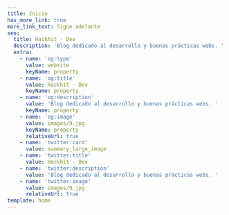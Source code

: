 ```yaml
---
title: Inicio
has_more_link: true
more_link_text: Sigue adelante
seo:
  title: Hackhit - Dev
  description: 'Blog dedicado al desarrollo y buenas prácticas webs. '
  extra:
    - name: 'og:type'
      value: website
      keyName: property
    - name: 'og:title'
      value: Hackhit - Dev
      keyName: property
    - name: 'og:description'
      value: 'Blog dedicado al desarrollo y buenas prácticas webs. '
      keyName: property
    - name: 'og:image'
      value: images/9.jpg
      keyName: property
      relativeUrl: true
    - name: 'twitter:card'
      value: summary_large_image
    - name: 'twitter:title'
      value: Hackhit - Dev
    - name: 'twitter:description'
      value: 'Blog dedicado al desarrollo y buenas prácticas webs. '
    - name: 'twitter:image'
      value: images/9.jpg
      relativeUrl: true
template: home
---
```

